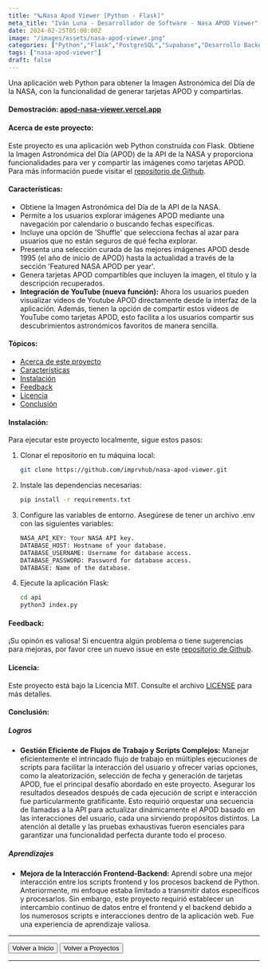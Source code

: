 ```yaml
---
title: "🪐Nasa Apod Viewer [Python - Flask]"
meta_title: "Iván Luna - Desarrollador de Software - Nasa APOD Viewer"
date: 2024-02-25T05:00:00Z
image: "/images/assets/nasa-apod-viewer.png"
categories: ["Python","Flask","PostgreSQL","Supabase","Desarrollo Backend","Despliegue en Vercel"]
tags: ["nasa-apod-viewer"]
draft: false
---
```


Una aplicación web Python para obtener la Imagen Astronómica del Día de la NASA, con la funcionalidad de generar tarjetas APOD y compartirlas.

#### Demostración: [apod-nasa-viewer.vercel.app](https://apod-nasa-viewer.vercel.app)

#### Acerca de este proyecto:

Este proyecto es una aplicación web Python construida con Flask. Obtiene la Imagen Astronómica del Día (APOD) de la API de la NASA y proporciona funcionalidades para ver y compartir las imágenes como tarjetas APOD. Para más información puede visitar el [repositorio de Github](https://github.com/imprvhub/nasa-apod-viewer).

#### Características:

- Obtiene la Imagen Astronómica del Día de la API de la NASA.
- Permite a los usuarios explorar imágenes APOD mediante una navegación por calendario o buscando fechas específicas.
- Incluye una opción de 'Shuffle' que selecciona fechas al azar para usuarios que no están seguros de qué fecha explorar.
- Presenta una selección curada de las mejores imágenes APOD desde 1995 (el año de inicio de APOD) hasta la actualidad a través de la sección 'Featured NASA APOD per year'.
- Genera tarjetas APOD compartibles que incluyen la imagen, el título y la descripción recuperados.
- **Integración de YouTube (nueva función):** Ahora los usuarios pueden visualizar videos de Youtube APOD directamente desde la interfaz de la aplicación. Además, tienen la opción de compartir estos videos de YouTube como tarjetas APOD, esto facilita a los usuarios compartir sus descubrimientos astronómicos favoritos de manera sencilla.

#### Tópicos:

- [Acerca de este proyecto](#acerca-de-este-proyecto)
- [Características](#características)
- [Instalación](#instalación)
- [Feedback](#feedback)
- [Licencia](#licencia)
- [Conclusión](#conclusión)

#### Instalación:

Para ejecutar este proyecto localmente, sigue estos pasos:

1. Clonar el repositorio en tu máquina local:

   ```bash
   git clone https://github.com/imprvhub/nasa-apod-viewer.git
   ```

2. Instale las dependencias necesarias:

    ```bash
   pip install -r requirements.txt
   ```

3. Configure las variables de entorno. Asegúrese de tener un archivo .env con las siguientes variables:

     ```bash
    NASA_API_KEY: Your NASA API key.
    DATABASE_HOST: Hostname of your database.
    DATABASE_USERNAME: Username for database access.
    DATABASE_PASSWORD: Password for database access.
    DATABASE: Name of the database.
   ```

4. Ejecute la aplicación Flask:
    ```bash
   cd api
   python3 index.py
   ```

#### Feedback:

¡Su opinón es valiosa! Si encuentra algún problema o tiene sugerencias para mejoras, por favor cree un nuevo issue en este [repositorio de Github](https://github.com/imprvhub/nasa-apod-viewer/issues/new).

#### Licencia:

Este proyecto está bajo la Licencia MIT. Consulte el archivo [LICENSE](https://github.com/imprvhub/nasa-apod-viewer/blob/main/LICENSE.md) para más detalles.


#### Conclusión:

##### Logros

- **Gestión Eficiente de Flujos de Trabajo y Scripts Complejos:** Manejar eficientemente el intrincado flujo de trabajo en múltiples ejecuciones de scripts para facilitar la interacción del usuario y ofrecer varias opciones, como la aleatorización, selección de fecha y generación de tarjetas APOD, fue el principal desafío abordado en este proyecto. Asegurar los resultados deseados después de cada ejecución de script e interacción fue particularmente gratificante. Esto requirió orquestar una secuencia de llamadas a la API para actualizar dinámicamente el APOD basado en las interacciones del usuario, cada una sirviendo propósitos distintos. La atención al detalle y las pruebas exhaustivas fueron esenciales para garantizar una funcionalidad perfecta durante todo el proceso.

##### Aprendizajes

- **Mejora de la Interacción Frontend-Backend:** Aprendí sobre una mejor interacción entre los scripts frontend y los procesos backend de Python. Anteriormente, mi enfoque estaba limitado a transmitir datos específicos y procesarlos. Sin embargo, este proyecto requirió establecer un intercambio continuo de datos entre el frontend y el backend debido a los numerosos scripts e interacciones dentro de la aplicación web. Fue una experiencia de aprendizaje valiosa.

---
<div class="flex justify-between">
      <button class="btn btn-primary" onclick="window.location.href='/';">Volver a Inicio</button>
      <button class="btn btn-primary" onclick="window.location.href='/proyectos';">Volver a Proyectos</button>     
</div>

---
